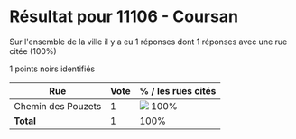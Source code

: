 # Résultat pour 11106 - Coursan

Sur l'ensemble de la ville il y a eu 1 réponses dont 1 réponses avec une rue citée (100%)

1 points noirs identifiés

| Rue | Vote | % / les rues cités|
|-----|------|-------------------|
| Chemin des Pouzets | 1 | <img src="../../img/bar_100.gif" />&nbsp;100%|
| **Total** | 1 | 100%|
